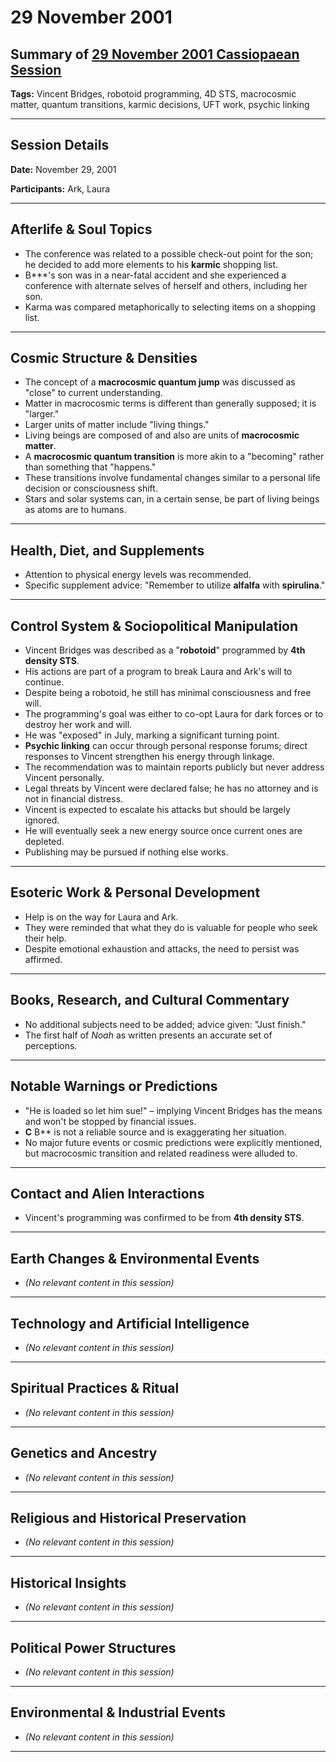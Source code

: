 # 29 November 2001

## Summary of [29 November 2001 Cassiopaean Session](https://cassiopaea.org/forum/threads/session-29-november-2001.18647/)

**Tags:** Vincent Bridges, robotoid programming, 4D STS, macrocosmic matter, quantum transitions, karmic decisions, UFT work, psychic linking

---


## Session Details

**Date:** November 29, 2001

**Participants:** Ark, Laura

---


## Afterlife & Soul Topics

- The conference was related to a possible check-out point for the son; he decided to add more elements to his **karmic** shopping list.
- B***'s son was in a near-fatal accident and she experienced a conference with alternate selves of herself and others, including her son.
- Karma was compared metaphorically to selecting items on a shopping list.

---


## Cosmic Structure & Densities

- The concept of a **macrocosmic quantum jump** was discussed as "close" to current understanding.
- Matter in macrocosmic terms is different than generally supposed; it is "larger."
- Larger units of matter include "living things."
- Living beings are composed of and also are units of **macrocosmic matter**.
- A **macrocosmic quantum transition** is more akin to a "becoming" rather than something that "happens."
- These transitions involve fundamental changes similar to a personal life decision or consciousness shift.
- Stars and solar systems can, in a certain sense, be part of living beings as atoms are to humans.

---


## Health, Diet, and Supplements

- Attention to physical energy levels was recommended.
- Specific supplement advice: "Remember to utilize **alfalfa** with **spirulina**."

---


## Control System & Sociopolitical Manipulation

- Vincent Bridges was described as a "**robotoid**" programmed by **4th density STS**.
- His actions are part of a program to break Laura and Ark's will to continue.
- Despite being a robotoid, he still has minimal consciousness and free will.
- The programming's goal was either to co-opt Laura for dark forces or to destroy her work and will.
- He was "exposed" in July, marking a significant turning point.
- **Psychic linking** can occur through personal response forums; direct responses to Vincent strengthen his energy through linkage.
- The recommendation was to maintain reports publicly but never address Vincent personally.
- Legal threats by Vincent were declared false; he has no attorney and is not in financial distress.
- Vincent is expected to escalate his attacks but should be largely ignored.
- He will eventually seek a new energy source once current ones are depleted.
- Publishing may be pursued if nothing else works.

---


## Esoteric Work & Personal Development

- Help is on the way for Laura and Ark.
- They were reminded that what they do is valuable for people who seek their help.
- Despite emotional exhaustion and attacks, the need to persist was affirmed.

---


## Books, Research, and Cultural Commentary

- No additional subjects need to be added; advice given: "Just finish."
- The first half of *Noah* as written presents an accurate set of perceptions.

---


## Notable Warnings or Predictions

- "He is loaded so let him sue!" – implying Vincent Bridges has the means and won't be stopped by financial issues.
- **C** B** is not a reliable source and is exaggerating her situation.
- No major future events or cosmic predictions were explicitly mentioned, but macrocosmic transition and related readiness were alluded to.

---


## Contact and Alien Interactions

- Vincent's programming was confirmed to be from **4th density STS**.

---



## Earth Changes & Environmental Events

- *(No relevant content in this session)*

---


## Technology and Artificial Intelligence

- *(No relevant content in this session)*

---


## Spiritual Practices & Ritual

- *(No relevant content in this session)*

---


## Genetics and Ancestry

- *(No relevant content in this session)*

---


## Religious and Historical Preservation

- *(No relevant content in this session)*

---


## Historical Insights

- *(No relevant content in this session)*

---


## Political Power Structures

- *(No relevant content in this session)*

---


## Environmental & Industrial Events

- *(No relevant content in this session)*

---


